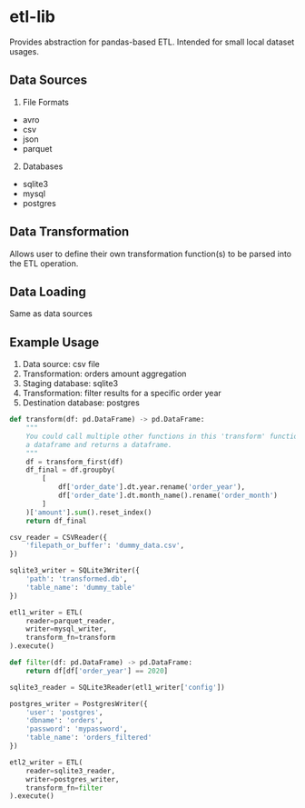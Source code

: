 # etl-lib

Provides abstraction for pandas-based ETL. Intended for small local dataset usages.

## Data Sources

1. File Formats

- avro
- csv
- json
- parquet

2. Databases

- sqlite3
- mysql
- postgres

## Data Transformation

Allows user to define their own transformation function(s) to be parsed into the ETL operation.

## Data Loading

Same as data sources

## Example Usage

1. Data source: csv file
2. Transformation: orders amount aggregation
3. Staging database: sqlite3
4. Transformation: filter results for a specific order year
5. Destination database: postgres

```python
def transform(df: pd.DataFrame) -> pd.DataFrame:
    """
    You could call multiple other functions in this 'transform' function, as long as it takes in
    a dataframe and returns a dataframe.
    """
    df = transform_first(df)
    df_final = df.groupby(
        [
            df['order_date'].dt.year.rename('order_year'), 
            df['order_date'].dt.month_name().rename('order_month')
        ]
    )['amount'].sum().reset_index()
    return df_final

csv_reader = CSVReader({
    'filepath_or_buffer': 'dummy_data.csv',
})

sqlite3_writer = SQLite3Writer({
    'path': 'transformed.db',
    'table_name': 'dummy_table'
})

etl1_writer = ETL(
    reader=parquet_reader,
    writer=mysql_writer,
    transform_fn=transform
).execute()

def filter(df: pd.DataFrame) -> pd.DataFrame:
    return df[df['order_year'] == 2020]

sqlite3_reader = SQLite3Reader(etl1_writer['config'])

postgres_writer = PostgresWriter({
    'user': 'postgres',
    'dbname': 'orders',
    'password': 'mypassword',
    'table_name': 'orders_filtered'
})

etl2_writer = ETL(
    reader=sqlite3_reader,
    writer=postgres_writer,
    transform_fn=filter
).execute()
```
